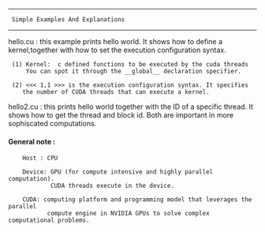 
------------

	 Simple Examples And Explanations

------------


hello.cu : this example prints hello world. It shows how to define a kernel,together with how to set the execution configuration syntax.
           
   	 (1) Kernel:  c defined functions to be executed by the cuda threads
         You can spot it through the __global__ declaration specifier.
	 
	 (2) <<< 1,1 >>> is the execution configuration syntax. It specifies 
	    the number of CUDA threads that can execute a kernel.
         

hello2.cu : this prints hello world together with the ID of a specific thread. 
          It shows how to get the thread and block id.
	  Both are important in more sophiscated computations.


#### General note :

		Host : CPU
		
		Device: GPU (for compute intensive and highly parallel computation). 
		        CUDA threads execute in the device. 
		
		CUDA: computing platform and programming model that leverages the parallel 
		       compute engine in NVIDIA GPUs to solve complex computational problems. 

